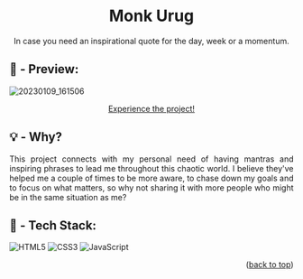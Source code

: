 <a name="readme-top"></a>

<h1 align="center">
<br>Monk Urug
</h1>
<p align="center">
In case you need an inspirational quote for the day, week or a momentum.
</p>

## :telescope: - Preview:

![20230109_161506](https://user-images.githubusercontent.com/92126792/211389878-8caa1134-d1d9-4a45-8595-e4a14ef3e9e6.gif)

<p align="center">
<a href="https://maztt.github.io/monk-urug/" target="_blank">
Experience the project!
</a>
</p>

## :bulb: - Why?

<p align="justify">
This project connects with my personal need of having mantras and inspiring phrases to lead me throughout this chaotic world. I believe they've helped me a couple of times to be more aware, to chase down my goals and to focus on what matters, so why not sharing it with more people who might be in the same situation as me?
</p>

## :wrench: - Tech Stack:

![HTML5](https://img.shields.io/badge/html5-%23323330.svg?style=for-the-badge&logo=html5&logoColor=%23E34F26)
![CSS3](https://img.shields.io/badge/css3-%23323330.svg?style=for-the-badge&logo=css3&logoColor=%231572B6)
![JavaScript](https://img.shields.io/badge/javascript-%23323330.svg?style=for-the-badge&logo=javascript&logoColor=%23F7DF1E)

<p align="right">(<a href="#readme-top">back to top</a>)</p>
